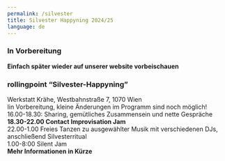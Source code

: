 ```yaml
---
permalink: /silvester
title: Silvester Happyning 2024/25
language: de
---
```

### **In Vorbereitung**

**Einfach später wieder auf unserer website vorbeischauen**

### **rollingpoint “Silvester-Happyning”**

Werkstatt Krähe, Westbahnstraße 7, 1070 Wien\
Iin Vorbereitung, kleine Änderungen im Programm sind noch möglich!\
16.00-18.30: Sharing, gemütliches Zusammensein und nette Gespräche\
**18.30-22.00 Contact Improvisation Jam**\
22.00-1.00 Freies Tanzen zu ausgewählter Musik mit verschiedenen DJs, anschließend Silvesterritual\
1.00-8:00 Silent Jam\
**Mehr Informationen in Kürze**